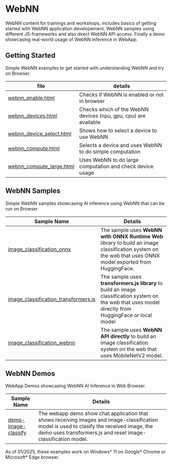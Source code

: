# WebNN
WebNN content for trainings and workshops, includes basics of getting started with WebNN application developement, WebNN samples using different JS-frameworks and also direct WebNN API access. Finally a demo showcasing real-world usage of WebNN inference in WebApp.

## Getting Started

Simple WebNN examples to get started with understanding WebNN and try on Browser. 

| file | details |
|---|---|
| [webnn_enable.html](getting-started/01_webnn_enable.html) | Checks if WebNN is enabled or not in browser |
| [webnn_devices.html](getting-started/02_webnn_devices.html) | Checks which of the WebNN devices (npu, gpu, cpu) are available |
| [webnn_device_select.html](getting-started/03_webnn_device_select.html) | Shows how to select a device to use WebNN |
| [webnn_compute.html](getting-started/04_webnn_compute.html) | Selects a device and uses WebNN to do simple computation |
| [webnn_compute_large.html](getting-started/05_webnn_compute_large.html) | Uses WebNN to do large computation and check device usage |

## WebNN Samples

Simple WebNN samples showcasing AI inference using WebNN that can be run on Browser

|Sample Name | Details|
|---|---|
|[image_classification_onnx](webnn-samples/image_classification_onnx)|The sample uses __WebNN with ONNX Runtime Web__ library to build an image classification system on the web that uses ONNX model exported from HuggingFace.|
|[image_classification_transformers.js](webnn-samples/image_classification_transformers.js)|The sample uses __transformers.js library__ to build an image classification system on the web that uses model directly from HuggingFace or local model|
|[image_classification_webnn](webnn-samples/image_classification_webnn)|The sample uses __WebNN API directly__ to build an image classification system on the web that uses MobileNetV2 model.|


## WebNN Demos

WebApp Demos showcasing WebNN AI Inference in Web Browser.

|Sample Name | Details|
|---|---|
|[demo-image-classify](webnn-demos/demo-image-classify)| The webapp demo show chat application that shows receiving images and image-classification model is used to clasify the received image, the demo uses transformers.js and reset image-classification model.|

As of 01/2025, these examples work on Windows* 11 on Google* Chrome or Microsoft* Edge browser.
